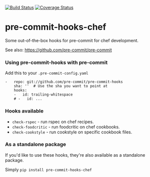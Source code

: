 [![Build Status](https://travis-ci.org/EMSL-MSC/pre-commit-hooks-chef.svg?branch=master)](https://travis-ci.org/EMSL-MSC/pre-commit-hooks-chef)
[![Coverage Status](https://img.shields.io/coveralls/EMSL-MSC/pre-commit-hooks-chef.svg?branch=master)](https://coveralls.io/r/EMSL-MSC/pre-commit-hooks-chef)

pre-commit-hooks-chef
==========

Some out-of-the-box hooks for pre-commit for chef development.

See also: https://github.com/pre-commit/pre-commit


### Using pre-commit-hooks with pre-commit

Add this to your `.pre-commit-config.yaml`

    -   repo: git://github.com/pre-commit/pre-commit-hooks
        sha: ''  # Use the sha you want to point at
        hooks:
        -   id: trailing-whitespace
        # -   id: ...


### Hooks available

- `check-rspec` - run rspec on chef recipes.
- `check-foodcritic` - run foodcritic on chef cookbooks.
- `check-cookstyle` - run cookstyle on specific cookbook files.

### As a standalone package

If you'd like to use these hooks, they're also available as a standalone
package.

Simply `pip install pre-commit-hooks-chef`
